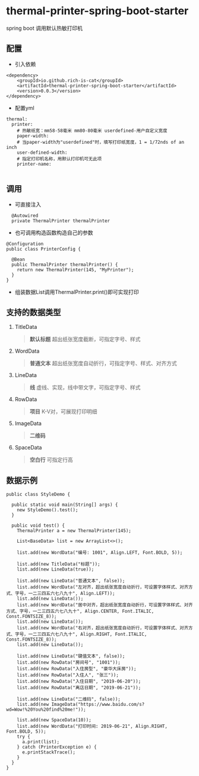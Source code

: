 # thermal-printer-spring-boot-starter
spring boot 调用默认热敏打印机

## 配置

- 引入依赖
```
<dependency>
    <groupId>io.github.rich-is-cat</groupId>
    <artifactId>thermal-printer-spring-boot-starter</artifactId>
    <version>0.0.3</version>
</dependency>
```

- 配置yml
```
thermal:
  printer:
    # 热敏纸宽：mm58-58毫米 mm80-80毫米 userdefined-用户自定义宽度
    paper-width: 
    # 当paper-width为"userdefined"时，填写打印纸宽度，1 = 1/72nds of an inch
    user-defined-width: 
    # 指定打印机名称，用默认打印机可无此项
    printer-name:
    
```

## 调用

- 可直接注入
```
  @Autowired
  private ThermalPrinter thermalPrinter
```

- 也可调用构造函数构造自己的参数
```
@Configuration
public class PrinterConfig {
  
  @Bean
  public ThermalPrinter thermalPrinter() {
    return new ThermalPrinter(145, "MyPrinter");
  }
}
```

- 组装数据List调用ThermalPrinter.print()即可实现打印

## 支持的数据类型

1. TitleData
    > **默认标题** 超出纸张宽度截断，可指定字号、样式

1. WordData
    > **普通文本** 超出纸张宽度自动折行，可指定字号、样式、对齐方式
 
1. LineData
    > **线** 虚线、实现，线中带文字，可指定字号、样式

1. RowData
    > **项目** K-V对，可展现打印明细
 
1. ImageData
    > **二维码**
 
1. SpaceData
    > **空白行** 可指定行高
    
## 数据示例

```
public class StyleDemo {

  public static void main(String[] args) {
    new StyleDemo().test();
  }

  public void test() {
    ThermalPrinter a = new ThermalPrinter(145);

    List<BaseData> list = new ArrayList<>();

    list.add(new WordData("编号: 1001", Align.LEFT, Font.BOLD, 5));

    list.add(new TitleData("标题"));
    list.add(new LineData(true));

    list.add(new LineData("普通文本", false));
    list.add(new WordData("左对齐，超出纸张宽度自动折行，可设置字体样式、对齐方式、字号，一二三四五六七八九十", Align.LEFT));
    list.add(new LineData());
    list.add(new WordData("居中对齐，超出纸张宽度自动折行，可设置字体样式、对齐方式、字号，一二三四五六七八九十", Align.CENTER, Font.ITALIC, Const.FONTSIZE_8));
    list.add(new LineData());
    list.add(new WordData("右对齐，超出纸张宽度自动折行，可设置字体样式、对齐方式、字号，一二三四五六七八九十", Align.RIGHT, Font.ITALIC, Const.FONTSIZE_8));
    list.add(new LineData());

    list.add(new LineData("键值文本", false));
    list.add(new RowData("房间号", "1001"));
    list.add(new RowData("入住房型", "豪华大床房"));
    list.add(new RowData("入住人", "张三"));
    list.add(new RowData("入住日期", "2019-06-20"));
    list.add(new RowData("离店日期", "2019-06-21"));

    list.add(new LineData("二维码", false));
    list.add(new ImageData("https://www.baidu.com/s?wd=Wow!%20You%20find%20me!"));

    list.add(new SpaceData(10));
    list.add(new WordData("打印时间: 2019-06-21", Align.RIGHT, Font.BOLD, 5));
    try {
      a.print(list);
    } catch (PrinterException e) {
      e.printStackTrace();
    }
  }
}
```
